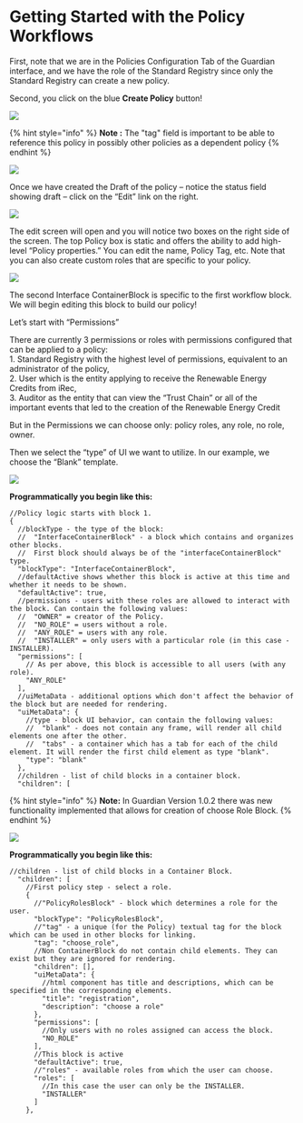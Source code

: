 # Getting Started with the Policy Workflows

First, note that we are in the Policies Configuration Tab of the Guardian interface, and we have the role of the Standard Registry since only the Standard Registry can create a new policy.

Second, you click on the blue **Create Policy** button!

![](../../../../.gitbook/assets/PW\_image\_1.png)

{% hint style="info" %}
**Note :** The "tag" field is important to be able to reference this policy in possibly other policies as a dependent policy
{% endhint %}

![](../../../../.gitbook/assets/PW\_image\_2.png)

Once we have created the Draft of the policy – notice the status field showing draft – click on the “Edit” link on the right.

![](../../../../.gitbook/assets/PW\_image\_3.png)

The edit screen will open and you will notice two boxes on the right side of the screen. The top Policy box is static and offers the ability to add high-level “Policy properties.” You can edit the name, Policy Tag, etc. Note that you can also create custom roles that are specific to your policy.

![](../../../../.gitbook/assets/PW\_image\_4.png)

The second Interface ContainerBlock is specific to the first workflow block. We will begin editing this block to build our policy!

Let’s start with “Permissions”

There are currently 3 permissions or roles with permissions configured that can be applied to a policy:\
1\. Standard Registry with the highest level of permissions, equivalent to an administrator of the policy,\
2\. User which is the entity applying to receive the Renewable Energy Credits from iRec,\
3\. Auditor as the entity that can view the “Trust Chain” or all of the important events that led to the creation of the Renewable Energy Credit

But in the Permissions we can choose only: policy roles, any role, no role, owner.

Then we select the “type” of UI we want to utilize. In our example, we choose the “Blank” template.

![](<../../../../.gitbook/assets/image 5.png>)

**Programmatically you begin like this:**

```
//Policy logic starts with block 1.
{
  //blockType - the type of the block:
  //  "InterfaceContainerBlock" - a block which contains and organizes other blocks.
  //  First block should always be of the "interfaceContainerBlock" type.
  "blockType": "InterfaceContainerBlock",
  //defaultActive shows whether this block is active at this time and whether it needs to be shown.
  "defaultActive": true,
  //permissions - users with these roles are allowed to interact with the block. Can contain the following values:
  //  "OWNER" = creator of the Policy.
  //  "NO_ROLE" = users without a role.
  //  "ANY_ROLE" = users with any role.
  //  "INSTALLER" = only users with a particular role (in this case - INSTALLER).
  "permissions": [
    // As per above, this block is accessible to all users (with any role).
    "ANY_ROLE"
  ],
  //uiMetaData - additional options which don't affect the behavior of the block but are needed for rendering.
  "uiMetaData": {
    //type - block UI behavior, can contain the following values:
    //  "blank" - does not contain any frame, will render all child elements one after the other.
    //  "tabs" - a container which has a tab for each of the child element. It will render the first child element as type "blank".
    "type": "blank"
  },
  //children - list of child blocks in a container block.
  "children": [
```

{% hint style="info" %}
**Note:** In Guardian Version 1.0.2 there was new functionality implemented that allows for creation of choose Role Block.
{% endhint %}

![](../../../../.gitbook/assets/PW\_image\_5.png)

**Programmatically you begin like this:**

```
//children - list of child blocks in a Container Block.
  "children": [
    //First policy step - select a role.
    {
      //"PolicyRolesBlock" - block which determines a role for the user.
      "blockType": "PolicyRolesBlock",
      //"tag" - a unique (for the Policy) textual tag for the block which can be used in other blocks for linking.
      "tag": "choose_role",
      //Non ContainerBlock do not contain child elements. They can exist but they are ignored for rendering.
      "children": [],
      "uiMetaData": {
        //html component has title and descriptions, which can be specified in the corresponding elements.
        "title": "registration",
        "description": "choose a role"
      },
      "permissions": [
        //Only users with no roles assigned can access the block.
        "NO_ROLE"
      ],
      //This block is active
      "defaultActive": true,
      //"roles" - available roles from which the user can choose.
      "roles": [
        //In this case the user can only be the INSTALLER.
        "INSTALLER"
      ]
    },
```
